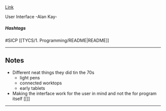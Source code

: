 [Link](https://archive.org/details/ucberkeley_webcast_dC4YGxzoAXk)

User Interface -Alan Kay-
##### Hashtags
#SICP
[[TYCS/1. Programming/README|README]]

---
## Notes

- Different neat things they did tin the 70s
	- light pens
	- connected worktops
	- early tablets
- Making the interface work for the user in mind and not the for program itself
[[]]

---

